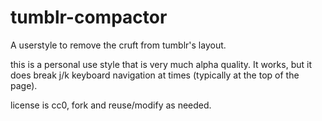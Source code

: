 # tumblr-compactor
A userstyle to remove the cruft from tumblr's layout.

this is a personal use style that is very much alpha quality. It works, but it does break j/k keyboard navigation at times (typically at the top of the page).

license is cc0, fork and reuse/modify as needed.
